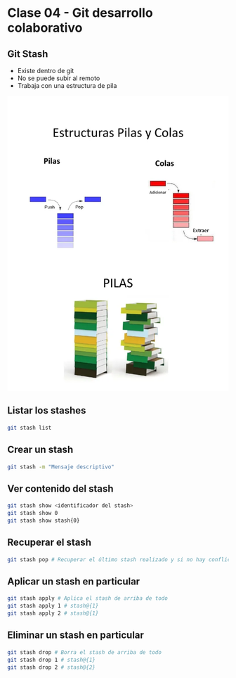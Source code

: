 # Clase 04 - Git desarrollo colaborativo

## Git Stash

* Existe dentro de git
* No se puede subir al remoto
* Trabaja con una estructura de pila

![fifo-lifo](_ref/image.png)

## Listar los stashes

```sh
git stash list
```

## Crear un stash

```sh
git stash -m "Mensaje descriptivo"
```

## Ver contenido del stash

```sh
git stash show <identificador del stash>
git stash show 0
git stash show stash{0}
```

## Recuperar el stash

```sh
git stash pop # Recuperar el último stash realizado y si no hay conflicto lo borra.
```

## Aplicar un stash en particular

```sh
git stash apply # Aplica el stash de arriba de todo
git stash apply 1 # stash@{1}
git stash apply 2 # stash@{1}
```

## Eliminar un stash en particular

```sh
git stash drop # Borra el stash de arriba de todo
git stash drop 1 # stash@{1}
git stash drop 2 # stash@{2}
```